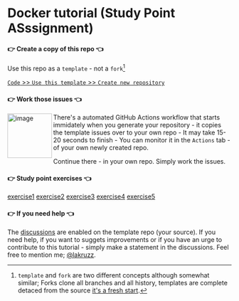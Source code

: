 # Docker tutorial (Study Point ASssignment)
#### 👉 Create a copy of this repo 👈

Use this repo as a `template` - not a `fork`[^template]

[^template]: `template` and `fork` are two different concepts although somewhat similar; Forks clone all branches and all history, templates are complete detaced from the source [it's a fresh start](https://docs.github.com/en/repositories/creating-and-managing-repositories/creating-a-repository-from-a-template#about-repository-templates). 

[`Code` >> `Use this template` >> `Create new repository`](/../../generate "Note that all links in GitHub issues, discussions and .md files opens default in the same tab as your current - so make it a habbit to hold down CTRL (Windows & Linux) or ⌘ (Mac) when you click a link")

#### 👉 Work those issues 👈

<img width="100" align="left" alt="image" src="https://user-images.githubusercontent.com/155492/219313640-1328aefb-7695-41d2-bbef-5c5ffe6ab079.png"> There's a automated GitHub Actions workflow that starts immidately when you generate your repository - it copies the template issues over to your own repo - It may take 15-20 seconds to finish - You can monitor it in the `Actions` tab - of your own newly created repo.

Continue there - in your own repo. Simply work the issues.

#### 👉 Study point exercises 👈
 [exercise1](/deck/DockerMySQL.md) 
 [exercise2](/deck/DockerWebApp.md) 
 [exercise3](/deck/DockerVolumeCompose.md)
 [exercise4](/deck/DockerWebAppMySQL.md) 
 [exercise5](/deck/DockerWebAppMySQLCompose.md) 

#### 👉 If you need help 👈
The [discussions](https://github.com/kea-dev/dx-intro/discussions "Note that all links in GitHub issues, discussions and .md files opens default in the same tab as your current - so make it a habbit to hold down CTRL (Windows & Linux) or ⌘ (Mac) when you click a link") are enabled on the template repo (your source). If you need help, if you want to suggets improvements or if you have an urge to contribute to this tutorial - simply make a statement in the discussions. Feel free to mention me; [@lakruzz](https://github.com/lakruzz).
